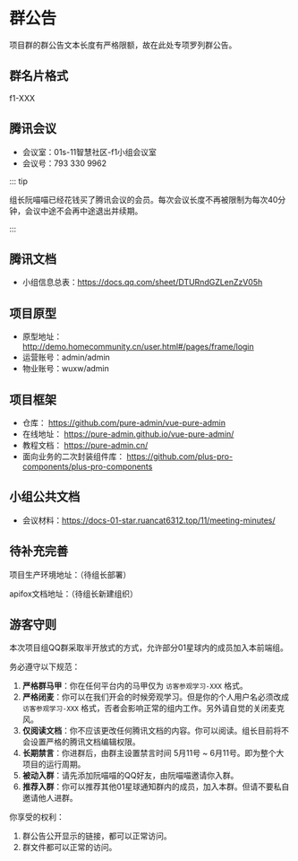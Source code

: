 # 群公告

项目群的群公告文本长度有严格限额，故在此处专项罗列群公告。

## 群名片格式

f1-XXX

## 腾讯会议

- 会议室：01s-11智慧社区-f1小组会议室
- 会议号：793 330 9962

::: tip

组长阮喵喵已经花钱买了腾讯会议的会员。每次会议长度不再被限制为每次40分钟，会议中途不会再中途退出并续期。

:::

## 腾讯文档

- 小组信息总表：https://docs.qq.com/sheet/DTURndGZLenZzV05h

## 项目原型

- 原型地址：http://demo.homecommunity.cn/user.html#/pages/frame/login
- 运营账号：admin/admin
- 物业账号：wuxw/admin

## 项目框架

- 仓库： https://github.com/pure-admin/vue-pure-admin
- 在线地址： https://pure-admin.github.io/vue-pure-admin/
- 教程文档： https://pure-admin.cn/
- 面向业务的二次封装组件库： https://github.com/plus-pro-components/plus-pro-components

## 小组公共文档

- 会议材料：https://docs-01-star.ruancat6312.top/11/meeting-minutes/

## 待补充完善

项目生产环境地址：（待组长部署）

apifox文档地址：（待组长新建组织）

## 游客守则

本次项目组QQ群采取半开放式的方式，允许部分01星球内的成员加入本前端组。

务必遵守以下规范：

1. **严格群马甲**：你在任何平台内的马甲仅为 `访客参观学习-XXX` 格式。
2. **严格闭麦**：你可以在我们开会的时候旁观学习。但是你的个人用户名必须改成 `访客参观学习-XXX` 格式，否者会影响正常的组内工作。另外请自觉的关闭麦克风。
3. **仅阅读文档**：你不应该更改任何腾讯文档的内容。你可以阅读。组长目前将不会设置严格的腾讯文档编辑权限。
4. **长期禁言**：你进群后，由群主设置禁言时间 5月11号 ~ 6月11号。即为整个大项目的运行周期。
5. **被动入群**：请先添加阮喵喵的QQ好友，由阮喵喵邀请你入群。
6. **推荐入群**：你可以推荐其他01星球通知群内的成员，加入本群。但请不要私自邀请他人进群。

你享受的权利：

1. 群公告公开显示的链接，都可以正常访问。
2. 群文件都可以正常的访问。
